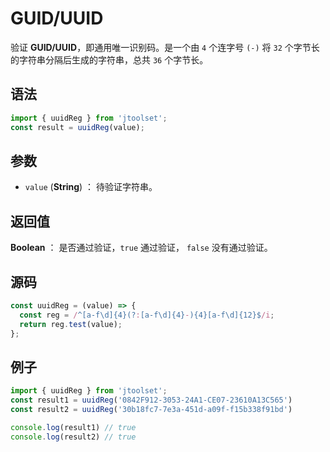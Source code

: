 
# GUID/UUID

验证 **GUID/UUID**，即通用唯一识别码。是一个由 `4` 个连字号 `(-)` 将 `32`  个字节长的字符串分隔后生成的字符串，总共 `36` 个字节长。

## 语法

```js
import { uuidReg } from 'jtoolset';
const result = uuidReg(value);
```

## 参数

- `value` (**String**) ： 待验证字符串。

## 返回值

**Boolean** ： 是否通过验证，`true` 通过验证， `false` 没有通过验证。

## 源码

```js
const uuidReg = (value) => {
  const reg = /^[a-f\d]{4}(?:[a-f\d]{4}-){4}[a-f\d]{12}$/i;
  return reg.test(value);
};
```

## 例子

```js
import { uuidReg } from 'jtoolset';
const result1 = uuidReg('0842F912-3053-24A1-CE07-23610A13C565')
const result2 = uuidReg('30b18fc7-7e3a-451d-a09f-f15b338f91bd')

console.log(result1) // true
console.log(result2) // true
```
